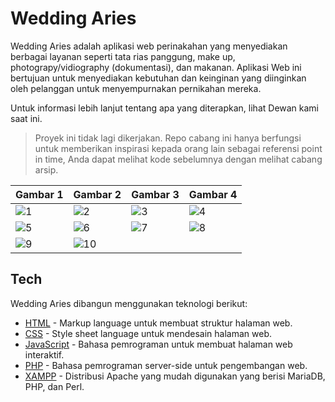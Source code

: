 # Wedding Aries

Wedding Aries adalah aplikasi web perinakahan yang menyediakan berbagai layanan seperti tata rias panggung, make up, photograpy/vidiography (dokumentasi), dan makanan. Aplikasi Web ini bertujuan untuk menyediakan kebutuhan dan keinginan yang diinginkan oleh pelanggan untuk menyempurnakan pernikahan mereka.

Untuk informasi lebih lanjut tentang apa yang diterapkan, lihat Dewan kami saat ini.

> Proyek ini tidak lagi dikerjakan. Repo cabang ini hanya berfungsi untuk memberikan inspirasi kepada orang lain sebagai referensi point in time, Anda dapat melihat kode sebelumnya dengan melihat cabang arsip.

| Gambar 1 | Gambar 2 | Gambar 3 | Gambar 4 |
|----------|----------|----------|----------|
| ![1](https://github.com/user-attachments/assets/efaf5e2b-f412-4cf1-9012-e42aeaf3f526) | ![2](https://github.com/user-attachments/assets/4b74a85c-a1b7-47a4-89ff-e40387bf7c20) | ![3](https://github.com/user-attachments/assets/8bede3cd-5851-4ddb-a553-e9937f1d82e6) | ![4](https://github.com/user-attachments/assets/e251415c-f629-4b0d-b851-b473cdd007d8) |
| ![5](https://github.com/user-attachments/assets/b7f73d9c-cce0-40b6-8c6c-74c7f0471b85) | ![6](https://github.com/user-attachments/assets/30c022d1-de5d-433e-86fe-09cec886f621) | ![7](https://github.com/user-attachments/assets/031cde98-aa3c-47a7-8361-1bd5b3529838) | ![8](https://github.com/user-attachments/assets/c1df2501-f5cf-4a32-bd12-c26fb29a833d) |
| ![9](https://github.com/user-attachments/assets/1b786c83-3261-4655-a87c-b5e16e4bc8f0) | ![10](https://github.com/user-attachments/assets/d410f862-ebb6-4f51-a34e-cc923a7280a5) |          |          |

## Tech

Wedding Aries dibangun menggunakan teknologi berikut:

- [HTML](https://developer.mozilla.org/en-US/docs/Web/HTML) - Markup language untuk membuat struktur halaman web.
- [CSS](https://developer.mozilla.org/en-US/docs/Web/CSS) - Style sheet language untuk mendesain halaman web.
- [JavaScript](https://developer.mozilla.org/en-US/docs/Web/JavaScript) - Bahasa pemrograman untuk membuat halaman web interaktif.
- [PHP](https://www.php.net/) - Bahasa pemrograman server-side untuk pengembangan web.
- [XAMPP](https://www.apachefriends.org/index.html) - Distribusi Apache yang mudah digunakan yang berisi MariaDB, PHP, dan Perl.
